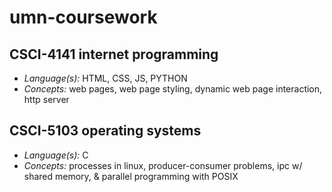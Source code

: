# umn-coursework
## CSCI-4141 internet programming
* *Language(s):* HTML, CSS, JS, PYTHON
* *Concepts:* web pages, web page styling, dynamic web page interaction, http server
  
## CSCI-5103 operating systems
* *Language(s):* C
* *Concepts:* processes in linux, producer-consumer problems, ipc w/ shared memory, & parallel programming with POSIX
